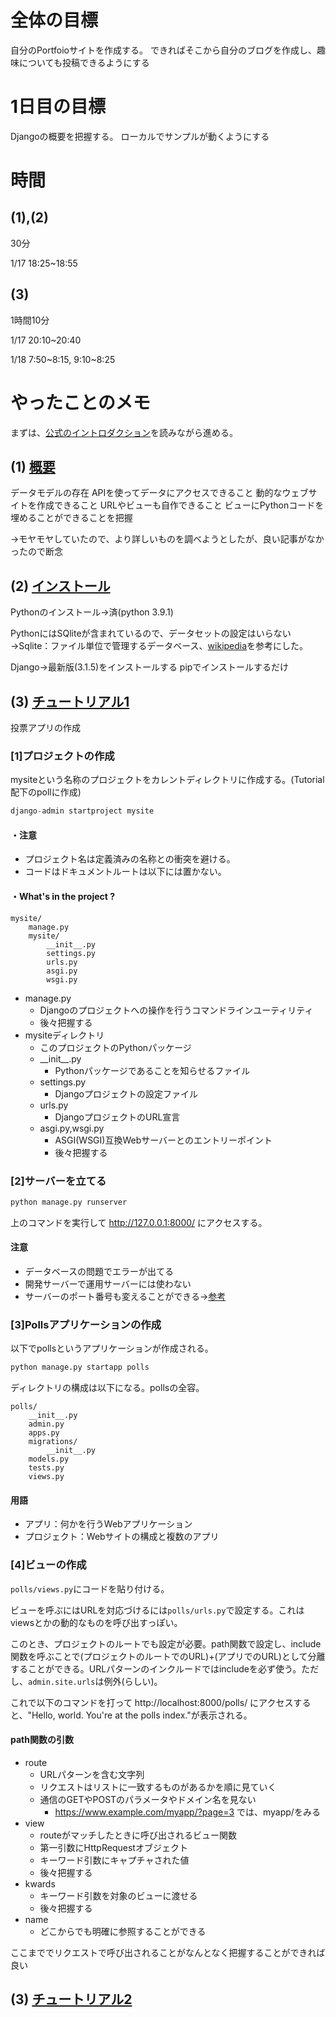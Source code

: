 # 全体の目標

自分のPortfoioサイトを作成する。
できればそこから自分のブログを作成し、趣味についても投稿できるようにする

# 1日目の目標

Djangoの概要を把握する。
ローカルでサンプルが動くようにする

# 時間

## (1),(2)

30分

1/17 18:25~18:55 

## (3)

1時間10分

1/17 20:10~20:40

1/18 7:50~8:15, 9:10~8:25 

# やったことのメモ

まずは、[公式のイントロダクション](https://docs.djangoproject.com/ja/3.1/intro/)を読みながら進める。

## (1) [概要](https://docs.djangoproject.com/ja/3.1/intro/overview/)

データモデルの存在
APIを使ってデータにアクセスできること
動的なウェブサイトを作成できること
URLやビューも自作できること
ビューにPythonコードを埋めることができることを把握

→モヤモヤしていたので、より詳しいものを調べようとしたが、良い記事がなかったので断念

## (2) [インストール](https://docs.djangoproject.com/ja/3.1/intro/install/)

Pythonのインストール→済(python 3.9.1)

PythonにはSQliteが含まれているので、データセットの設定はいらない
→Sqlite：ファイル単位で管理するデータベース、[wikipedia](https://ja.wikipedia.org/wiki/SQLite)を参考にした。

Django→最新版(3.1.5)をインストールする
pipでインストールするだけ

## (3) [チュートリアル1](https://docs.djangoproject.com/ja/3.1/intro/tutorial01/)

投票アプリの作成

### [1]プロジェクトの作成

mysiteという名称のプロジェクトをカレントディレクトリに作成する。(Tutorial配下のpollに作成)

```python
django-admin startproject mysite
```

#### ・注意

- プロジェクト名は定義済みの名称との衝突を避ける。
- コードはドキュメントルートは以下には置かない。

#### ・What's in the project ?

```
mysite/
    manage.py
    mysite/
        __init__.py
        settings.py
        urls.py
        asgi.py
        wsgi.py
```

- manage.py 
    - Djangoのプロジェクトへの操作を行うコマンドラインユーティリティ
    - 後々把握する
- mysiteディレクトリ
    - このプロジェクトのPythonパッケージ
    - \_\_init\_\_.py
        - Pythonパッケージであることを知らせるファイル
    - settings.py
        - Djangoプロジェクトの設定ファイル
    - urls.py
        - DjangoプロジェクトのURL宣言
    - asgi.py,wsgi.py
        - ASGI(WSGI)互換Webサーバーとのエントリーポイント
        - 後々把握する

### [2]サーバーを立てる

```python
python manage.py runserver
```

上のコマンドを実行して http://127.0.0.1:8000/ にアクセスする。

#### 注意

- データベースの問題でエラーが出てる
- 開発サーバーで運用サーバーには使わない
- サーバーのポート番号も変えることができる→[参考](https://docs.djangoproject.com/ja/3.1/ref/django-admin/#django-admin-runserver)

### [3]Pollsアプリケーションの作成

以下でpollsというアプリケーションが作成される。

```python
python manage.py startapp polls
```

ディレクトリの構成は以下になる。pollsの全容。

```
polls/
    __init__.py
    admin.py
    apps.py
    migrations/
        __init__.py
    models.py
    tests.py
    views.py
```

#### 用語

- アプリ：何かを行うWebアプリケーション
- プロジェクト：Webサイトの構成と複数のアプリ

### [4]ビューの作成

`polls/views.py`にコードを貼り付ける。

ビューを呼ぶにはURLを対応づけるには`polls/urls.py`で設定する。これはviewsとかの動的なものを呼び出すっぽい。

このとき、プロジェクトのルートでも設定が必要。path関数で設定し、include関数を呼ぶことで(プロジェクトのルートでのURL)+(アプリでのURL)として分離することができる。URLパターンのインクルードではincludeを必ず使う。ただし、`admin.site.urls`は例外(らしい)。

これで以下のコマンドを打って http://localhost:8000/polls/ にアクセスすると、"Hello, world. You're at the polls index."が表示される。

#### path関数の引数

- route
    - URLパターンを含む文字列
    - リクエストはリストに一致するものがあるかを順に見ていく
    - 通信のGETやPOSTのパラメータやドメイン名を見ない
        - https://www.example.com/myapp/?page=3 では、myapp/をみる
- view 
    - routeがマッチしたときに呼び出されるビュー関数
    - 第一引数にHttpRequestオブジェクト
    - キーワード引数にキャプチャされた値
    - 後々把握する
- kwards
    - キーワード引数を対象のビューに渡せる
    - 後々把握する
- name
    - どこからでも明確に参照することができる

ここまででリクエストで呼び出されることがなんとなく把握することができれば良い

## (3) [チュートリアル2](https://docs.djangoproject.com/ja/3.1/intro/tutorial02/)

